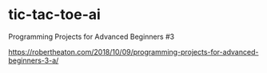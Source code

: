 # tic-tac-toe-ai
Programming Projects for Advanced Beginners #3

https://robertheaton.com/2018/10/09/programming-projects-for-advanced-beginners-3-a/
